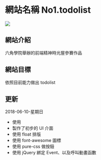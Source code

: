 # 網站名稱 No1.todolist



![](https://scontent-tpe1-1.xx.fbcdn.net/v/t1.0-9/34367929_1934930109859958_3060982144856752128_n.jpg?_nc_cat=0&oh=c3885fbf70244516d646f3cc615a2d49&oe=5BBB3DB6)


## 網站介紹

六角學院舉辦的前端精神時光屋參賽作品

## 網站目標

依照目前能力做出 todolist


## 更新

2018-06-10-星期日
* 使用
* 製作了初步的 UI 介面
* 使用 float 排版
* 使用 font-awesome 圖標
* 使用 pure-css 做按鈕
* 使用 jQuery 綁定 Event、以及呼叫動畫函數
